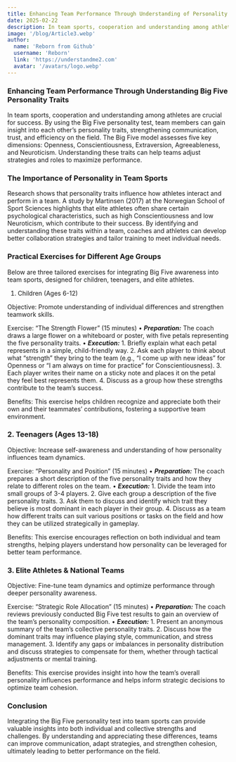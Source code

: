 ```yaml
---
title: Enhancing Team Performance Through Understanding of Personality Traits
date: 2025-02-22
description: In team sports, cooperation and understanding among athletes are crucial for success. By using the Big Five personality test, team members can gain insight into each other’s personality traits, strengthening communication, trust, and efficiency on the field. Understanding these traits can help teams adjust strategies and roles to maximize performance.
image: '/blog/Article3.webp'
author:
  name: 'Reborn from Github'
  username: 'Reborn'
  link: 'https://understandme2.com'
  avatar: '/avatars/logo.webp'
---
```


### Enhancing Team Performance Through Understanding Big Five Personality Traits

In team sports, cooperation and understanding among athletes are crucial for success. By using the Big Five personality test, team members can gain insight into each other’s personality traits, strengthening communication, trust, and efficiency on the field. The Big Five model assesses five key dimensions: Openness, Conscientiousness, Extraversion, Agreeableness, and Neuroticism. Understanding these traits can help teams adjust strategies and roles to maximize performance.

### The Importance of Personality in Team Sports

Research shows that personality traits influence how athletes interact and perform in a team. A study by Martinsen (2017) at the Norwegian School of Sport Sciences highlights that elite athletes often share certain psychological characteristics, such as high Conscientiousness and low Neuroticism, which contribute to their success. By identifying and understanding these traits within a team, coaches and athletes can develop better collaboration strategies and tailor training to meet individual needs.

### Practical Exercises for Different Age Groups

Below are three tailored exercises for integrating Big Five awareness into team sports, designed for children, teenagers, and elite athletes.

1. Children (Ages 6-12)

Objective: Promote understanding of individual differences and strengthen teamwork skills.

Exercise: “The Strength Flower” (15 minutes)
	•	***Preparation:*** The coach draws a large flower on a whiteboard or poster, with five petals representing the five personality traits.
	•	***Execution:***
	1.	Briefly explain what each petal represents in a simple, child-friendly way.
	2.	Ask each player to think about what “strength” they bring to the team (e.g., “I come up with new ideas” for Openness or “I am always on time for practice” for Conscientiousness).
	3.	Each player writes their name on a sticky note and places it on the petal they feel best represents them.
	4.	Discuss as a group how these strengths contribute to the team’s success.

Benefits: This exercise helps children recognize and appreciate both their own and their teammates’ contributions, fostering a supportive team environment.

### 2. Teenagers (Ages 13-18)

Objective: Increase self-awareness and understanding of how personality influences team dynamics.

Exercise: “Personality and Position” (15 minutes)
	•	***Preparation:*** The coach prepares a short description of the five personality traits and how they relate to different roles on the team.
	•	***Execution:***
	1.	Divide the team into small groups of 3-4 players.
	2.	Give each group a description of the five personality traits.
	3.	Ask them to discuss and identify which trait they believe is most dominant in each player in their group.
	4.	Discuss as a team how different traits can suit various positions or tasks on the field and how they can be utilized strategically in gameplay.

Benefits: This exercise encourages reflection on both individual and team strengths, helping players understand how personality can be leveraged for better team performance.

### 3. Elite Athletes & National Teams

Objective: Fine-tune team dynamics and optimize performance through deeper personality awareness.

Exercise: “Strategic Role Allocation” (15 minutes)
	•	***Preparation:*** The coach reviews previously conducted Big Five test results to gain an overview of the team’s personality composition.
	•	***Execution:***
	1.	Present an anonymous summary of the team’s collective personality traits.
	2.	Discuss how the dominant traits may influence playing style, communication, and stress management.
	3.	Identify any gaps or imbalances in personality distribution and discuss strategies to compensate for them, whether through tactical adjustments or mental training.

Benefits: This exercise provides insight into how the team’s overall personality influences performance and helps inform strategic decisions to optimize team cohesion.

### Conclusion

Integrating the Big Five personality test into team sports can provide valuable insights into both individual and collective strengths and challenges. By understanding and appreciating these differences, teams can improve communication, adapt strategies, and strengthen cohesion, ultimately leading to better performance on the field.
